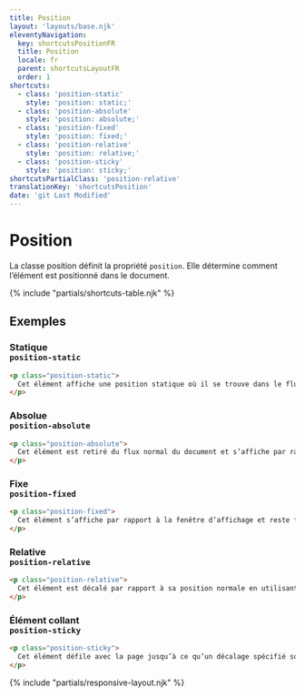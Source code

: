 ```yaml
---
title: Position
layout: 'layouts/base.njk'
eleventyNavigation:
  key: shortcutsPositionFR
  title: Position
  locale: fr
  parent: shortcutsLayoutFR
  order: 1
shortcuts:
  - class: 'position-static'
    style: 'position: static;'
  - class: 'position-absolute'
    style: 'position: absolute;'
  - class: 'position-fixed'
    style: 'position: fixed;'
  - class: 'position-relative'
    style: 'position: relative;'
  - class: 'position-sticky'
    style: 'position: sticky;'
shortcutsPartialClass: 'position-relative'
translationKey: 'shortcutsPosition'
date: 'git Last Modified'
---
```


# Position

<!-- TODO: Improve examples -->

La classe position définit la propriété `position`. Elle détermine comment l’élément est positionné dans le document.

{% include "partials/shortcuts-table.njk" %}

## Exemples

### Statique <br/>`position-static`

```html
<p class="position-static">
  Cet élément affiche une position statique où il se trouve dans le flux normal du document.
</p>
```

### Absolue<br/>`position-absolute`

```html
<p class="position-absolute">
  Cet élément est retiré du flux normal du document et s’affiche par rapport à son élément ancêtre le plus proche ou à la page elle-même.
</p>
```

### Fixe<br/>`position-fixed`

```html
<p class="position-fixed">
  Cet élément s’affiche par rapport à la fenêtre d’affichage et reste fixe lorsqu’on fait défiler la page.
</p>
```

### Relative<br/>`position-relative`

```html
<p class="position-relative">
  Cet élément est décalé par rapport à sa position normale en utilisant le haut, la droite, le bas ou la gauche.
</p>
```

### Élément collant<br/>`position-sticky`

```html
<p class="position-sticky">
  Cet élément défile avec la page jusqu’à ce qu’un décalage spécifié soit atteint, puis reste en place dans sa boîte.
</p>
```

{% include "partials/responsive-layout.njk" %}
